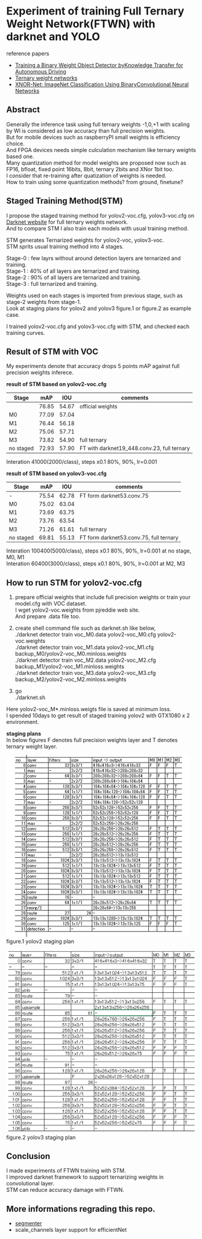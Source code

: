# Experiment of training Full Ternary Weight Network(FTWN) with darknet and YOLO

reference papers
- [Training a Binary Weight Object Detector byKnowledge Transfer for Autonomous Driving](https://arxiv.org/pdf/1804.06332.pdf)  
- [Ternary weight networks](https://arxiv.org/pdf/1605.04711.pdf)  
- [XNOR-Net: ImageNet Classification Using BinaryConvolutional Neural Networks](https://arxiv.org/pdf/1603.05279.pdf)  

## Abstract  
Generally the inference task using full ternary weights -1,0,+1 with scaling by Wl is considered as low accuracy than full precision weights.  
But for mobile devices such as raspberryPI small weights is efficiency choice.  
And FPGA devices needs simple culculation mechanism like ternary weights based one.  
Many quantization method for model weights are proposed now such as FP16, bfloat, fixed point 16bits, 8bit, ternary 2bits and XNor 1bit too.  
I consider that re-training after quatization of weights is needed.  
How to train using some quantization methods? from ground, finetune?  

## Staged Training Method(STM)
I propose the staged training method for yolov2-voc.cfg, yolov3-voc.cfg on [Darknet website](https://github.com/pjreddie) for full ternary weights network.  
And to compare STM I also train each models with usual training method.  

STM generates Ternarized weights for yolov2-voc, yolov3-voc.  
STM sprits usual training method into 4 stages.  

Stage-0 : few layrs without around detection layers are ternarized and training.  
Stage-1 : 40% of all layers are ternarized and training.  
Stage-2 : 90% of all layers are ternarized and training.  
Stage-3 : full ternarized and training.  

Weights used on each stages is imported from previous stage, such as stage-2 weights from stage-1.  
Look at staging plans for yolov2 and yolov3 figure.1 or figure.2 as example case.

I trained yolov2-voc.cfg and yolov3-voc.cfg with STM, and checked each training curves.  

## Result of STM with VOC  
My experiments denote that accuracy drops 5 points mAP against full precision weights inferece. 

**result of STM based on yolov2-voc.cfg**  

|Stage    |mAP  |IOU  |comments        |  
|-        |-    |-    |-               |  
|         |76.85|54.67|official weights|  
|M0       |77.09|57.04|                |  
|M1       |76.44|56.18|                |  
|M2       |75.06|57.71|                |  
|M3       |73.82|54.90|full ternary    |
|no staged|72.93|57.90|FT with darknet19_448.conv.23, full ternary    |

Interation 41000(2000/class), steps x0.1 80%, 90%, lr=0.001  

**result of STM based on yolov3-voc.cfg**  

|Stage    |mAP  |IOU  |comments        |  
|-        |-    |-    |-                                          |  
|-        |75.54|62.78|FT form darknet53.conv.75                  |  
|M0       |75.02|63.04|                                           |  
|M1       |73.69|63.75|                                           |  
|M2       |73.76|63.54|                                           |  
|M3       |71.26|61.61|full ternary                               |  
|no staged|69.81|55.13|FT form darknet53.conv.75, full ternary    |  

Interation 100400(5000/class), steps x0.1 80%, 90%, lr=0.001 at no stage, M0, M1  
Interation 60400(3000/class), steps x0.1 80%, 90%, lr=0.001 at M2, M3  

## How to run STM for yolov2-voc.cfg  
1. prepare official weights that include full precision weights or train your model.cfg with VOC dataset.  
   I wget yolov2-voc.weights from pjreddie web site.  
   And prepare .data file too.  

2. create shell command file such as darknet.sh like below,  
   ./darknet detector train voc_M0.data yolov2-voc_M0.cfg yolov2-voc.weights  
   ./darknet detector train voc_M1.data yolov2-voc_M1.cfg backup_M0/yolov2-voc_M0.minloss.weights  
   ./darknet detector train voc_M2.data yolov2-voc_M2.cfg backup_M1/yolov2-voc_M1.minloss.weights  
   ./darknet detector train voc_M3.data yolov2-voc_M3.cfg backup_M2/yolov2-voc_M2.minloss.weights  

3. go  
   ./darknet.sh

Here yolov2-voc_M\*.minloss.weigts file is saved at minimum loss.  
I spended 10days to get result of staged training yolov2 with GTX1080 x 2 environment.  

**staging plans**  
In below figures F denotes full precision weights layer and T denotes ternary weight layer.  

![](files/yolov2-voc_Stages.png)  
figure.1 yolov2 staging plan  

![](files/yolov3-voc_Stages.png)  
figure.2 yolov3 staging plan  

## Conclusion  
I made experiments of FTWN training with STM.  
I improved darknet framework to support ternarizing weights in convolutional layer.  
STM can reduce accuracy damage with FTWN.  

## More informations regrading this repo.  
- [segmenter](README_segmenter.md)  
- scale_channels layer support for efficientNet  
